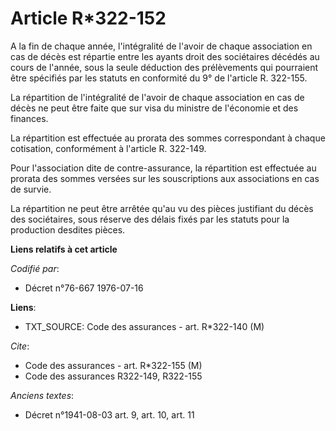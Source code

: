 # Article R*322-152

A la fin de chaque année, l'intégralité de l'avoir de chaque association en cas de décès est répartie entre les ayants droit
des sociétaires décédés au cours de l'année, sous la seule déduction des prélèvements qui pourraient être spécifiés par les
statuts en conformité du 9° de l'article R. 322-155.

La répartition de l'intégralité de l'avoir de chaque association en cas de décès ne peut être faite que sur visa du ministre
de l'économie et des finances.

La répartition est effectuée au prorata des sommes correspondant à chaque cotisation, conformément à l'article R. 322-149.

Pour l'association dite de contre-assurance, la répartition est effectuée au prorata des sommes versées sur les souscriptions
aux associations en cas de survie.

La répartition ne peut être arrêtée qu'au vu des pièces justifiant du décès des sociétaires, sous réserve des délais fixés
par les statuts pour la production desdites pièces.

**Liens relatifs à cet article**

_Codifié par_:

  - Décret n°76-667 1976-07-16

**Liens**:

  - TXT_SOURCE: Code des assurances - art. R*322-140 (M)

_Cite_:

  - Code des assurances - art. R*322-155 (M)
  - Code des assurances R322-149, R322-155

_Anciens textes_:

  - Décret n°1941-08-03 art. 9, art. 10, art. 11
